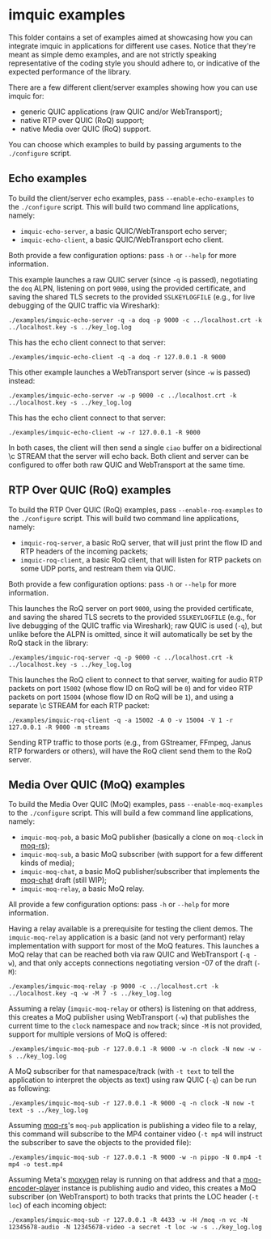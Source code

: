 imquic examples
===============

This folder contains a set of examples aimed at showcasing how you can integrate imquic in applications for different use cases. Notice that they're meant as simple demo examples, and are not strictly speaking representative of the coding style you should adhere to, or indicative of the expected performance of the library.

There are a few different client/server examples showing how you can use imquic for:

* generic QUIC applications (raw QUIC and/or WebTransport);
* native RTP over QUIC (RoQ) support;
* native Media over QUIC (RoQ) support.

You can choose which examples to build by passing arguments to the `./configure` script.

## Echo examples

To build the client/server echo examples, pass `--enable-echo-examples` to the `./configure` script. This will build two command line applications, namely:

* `imquic-echo-server`, a basic QUIC/WebTransport echo server;
* `imquic-echo-client`, a basic QUIC/WebTransport echo client.

Both provide a few configuration options: pass `-h` or `--help` for more information.

This example launches a raw QUIC server (since `-q` is passed), negotiating the `doq` ALPN, listening on port `9000`, using the provided certificate, and saving the shared TLS secrets to the provided `SSLKEYLOGFILE` (e.g., for live debugging of the QUIC traffic via Wireshark):

	./examples/imquic-echo-server -q -a doq -p 9000 -c ../localhost.crt -k ../localhost.key -s ../key_log.log

This has the echo client connect to that server:

	./examples/imquic-echo-client -q -a doq -r 127.0.0.1 -R 9000

This other example launches a WebTransport server (since `-w` is passed) instead:

	./examples/imquic-echo-server -w -p 9000 -c ../localhost.crt -k ../localhost.key -s ../key_log.log

This has the echo client connect to that server:

	./examples/imquic-echo-client -w -r 127.0.0.1 -R 9000

In both cases, the client will then send a single `ciao` buffer on a bidirectional \c STREAM that the server will echo back. Both client and server can be configured to offer both raw QUIC and WebTransport at the same time.

## RTP Over QUIC (RoQ) examples

To build the RTP Over QUIC (RoQ) examples, pass `--enable-roq-examples` to the `./configure` script. This will build two command line applications, namely:

* `imquic-roq-server`, a basic RoQ server, that will just print the flow ID and RTP headers of the incoming packets;
* `imquic-roq-client`, a basic RoQ client, that will listen for RTP packets on some UDP ports, and restream them via QUIC.

Both provide a few configuration options: pass `-h` or `--help` for more information.

This launches the RoQ server on port `9000`, using the provided certificate, and saving the shared TLS secrets to the provided `SSLKEYLOGFILE` (e.g., for live debugging of the QUIC traffic via Wireshark); raw QUIC is used (`-q`), but unlike before the ALPN is omitted, since it will automatically be set by the RoQ stack in the library:

	./examples/imquic-roq-server -q -p 9000 -c ../localhost.crt -k ../localhost.key -s ../key_log.log

This launches the RoQ client to connect to that server, waiting for audio RTP packets on port `15002` (whose flow ID on RoQ will be `0`) and for video RTP packets on port `15004` (whose flow ID on RoQ will be `1`), and using a separate \c STREAM for each RTP packet:

	./examples/imquic-roq-client -q -a 15002 -A 0 -v 15004 -V 1 -r 127.0.0.1 -R 9000 -m streams

Sending RTP traffic to those ports (e.g., from GStreamer, FFmpeg, Janus RTP forwarders or others), will have the RoQ client send them to the RoQ server.

## Media Over QUIC (MoQ) examples

To build the Media Over QUIC (MoQ) examples, pass `--enable-moq-examples` to the `./configure` script. This will build a few command line applications, namely:

* `imquic-moq-pob`, a basic MoQ publisher (basically a clone on `moq-clock` in [moq-rs](https://github.com/kixelated/moq-rs));
* `imquic-moq-sub`, a basic MoQ subscriber (with support for a few different kinds of media);
* `imquic-moq-chat`, a basic MoQ publisher/subscriber that implements the [moq-chat](https://datatracker.ietf.org/doc/draft-frindell-moq-chat/) draft (still WIP);
* `imquic-moq-relay`, a basic MoQ relay.

All provide a few configuration options: pass `-h` or `--help` for more information.

Having a relay available is a prerequisite for testing the client demos. The `imquic-moq-relay` application is a basic (and not very performant) relay implementation with support for most of the MoQ features. This launches a MoQ relay that can be reached both via raw QUIC and WebTransport (`-q -w`), and that only accepts connections negotiating version -07 of the draft (`-M`):

	./examples/imquic-moq-relay -p 9000 -c ../localhost.crt -k ../localhost.key -q -w -M 7 -s ../key_log.log

Assuming a relay (`imquic-moq-relay` or others) is listening on that address, this creates a MoQ publisher using WebTransport (`-w`) that publishes the current time to the `clock` namespace and `now` track; since `-M` is not provided, support for multiple versions of MoQ is offered:

	./examples/imquic-moq-pub -r 127.0.0.1 -R 9000 -w -n clock -N now -w -s ../key_log.log

A MoQ subscriber for that namespace/track (with `-t text` to tell the application to interpret the objects as text) using raw QUIC (`-q`) can be run as following:

	./examples/imquic-moq-sub -r 127.0.0.1 -R 9000 -q -n clock -N now -t text -s ../key_log.log

Assuming [moq-rs](https://github.com/kixelated/moq-rs)'s `moq-pub` application is publishing a video file to a relay, this command will subscribe to the MP4 container video (`-t mp4` will instruct the subscriber to save the objects to the provided file):

	./examples/imquic-moq-sub -r 127.0.0.1 -R 9000 -w -n pippo -N 0.mp4 -t mp4 -o test.mp4

Assuming Meta's [moxygen](https://github.com/facebookexperimental/moxygen) relay is running on that address and that a [moq-encoder-player](https://github.com/facebookexperimental/moq-encoder-player/) instance is publishing audio and video, this creates a MoQ subscriber (on WebTransport) to both tracks that prints the LOC header (`-t loc`) of each incoming object:

	./examples/imquic-moq-sub -r 127.0.0.1 -R 4433 -w -H /moq -n vc -N 12345678-audio -N 12345678-video -a secret -t loc -w -s ../key_log.log
